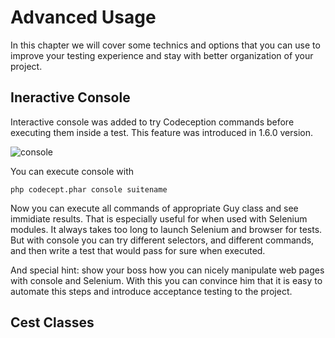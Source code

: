 # Advanced Usage

In this chapter we will cover some technics and options that you can use to improve your testing experience and stay with better organization of your project. 

## Ineractive Console

Interactive console was added to try Codeception commands before executing them inside a test. 
This feature was introduced in 1.6.0 version. 

![console](http://img267.imageshack.us/img267/204/003nk.png)

You can execute console with 

```
php codecept.phar console suitename
```

Now you can execute all commands of appropriate Guy class and see immidiate results. That is especially useful for when used with Selenium modules. It always takes too long to launch Selenium and browser for tests. But with console you can try different selectors, and different commands, and then write a test that would pass for sure when executed.

And special hint: show your boss how you can nicely manipulate web pages with console and Selenium. With this you can convince him that it is easy to automate this steps and introduce acceptance testing to the project.

## Cest Classes

